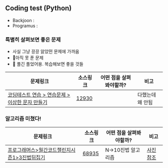 ## Coding test (Python)
- Backjoon : 
- Programus : 


### 특별히 살펴보면 좋은 문제
- 사실 그냥 끙끙 앓았떤 문제에 가까움
- 🧶아직 못 푼 문제
- 🏀 풀긴 풀었어용. 복습해보면 좋을 것들

|문제링크|소스링크|어떤 점을 살펴봐야할까?|비고|
|--|--|--|--|
|[코딩테스트 연습 > 연습문제 > 이상한 문자 만들기](https://school.programmers.co.kr/learn/courses/30/lessons/12930)|[12930](./programus/LV1/🧶12930.py) | |다했는데 왜 안됨



### 알고리즘 미쳤다!
|문제링크|소스링크|어떤 점을 살펴봐야할까?|비고|
|--|--|--|--|
|[프로그래머스>월간코드챌린지시즌1>3진법뒤집기](https://school.programmers.co.kr/learn/courses/30/lessons/68935)|[68935](./programus/LV1/🏀68935.py)|N->10진법 알고리즘|[사진참조](C:\Develops\codingtest_python\docs\pics\프로그래머스_월간코드챌린지시즌1_3진법뒤집기_68935.jpg)

